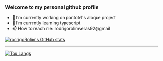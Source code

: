 ### Welcome to my personal github profile

<!--
**rodrigoRolim/rodrigoRolim** is a ✨ _special_ ✨ repository because its `README.md` (this file) appears on your GitHub profile.
-->
- 🔭 I’m currently working on pontotel's aloque project
- 🌱 I’m currently learning typescript
- 📫 How to reach me: rodrigorolimveras92@gmail

[![rodrigoRolim's GitHub stats](https://github-readme-stats.vercel.app/api?username=rodrigorolim&show_icons=true&private_count=true&theme=radical&hide_border=true&&include_all_commits=true&langs_count=10)](https://github.com/rodrigorolim/github-readme-stats)  

----

[![Top Langs](https://github-readme-stats.vercel.app/api/top-langs/?username=rodrigorolim&hide=php,c%23,vba,asp,java,pascal,kotlin,jupyternotebook,Objective%2Dc&langs_count=6&theme=radical&layout=compact&hide_border=true)](https://github.com/anuraghazra/github-readme-stats)

